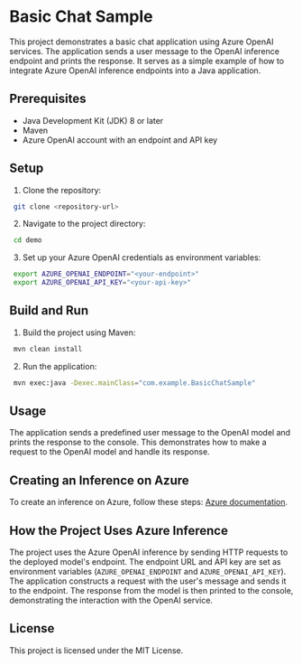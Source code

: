 # Basic Chat Sample

This project demonstrates a basic chat application using Azure OpenAI services. The application sends a user message to the OpenAI inference endpoint and prints the response. It serves as a simple example of how to integrate Azure OpenAI inference endpoints into a Java application.

## Prerequisites

- Java Development Kit (JDK) 8 or later
- Maven
- Azure OpenAI account with an endpoint and API key

## Setup

1. Clone the repository:

```sh
 git clone <repository-url>
```

2. Navigate to the project directory:

```sh
 cd demo
```

3. Set up your Azure OpenAI credentials as environment variables:

```sh
 export AZURE_OPENAI_ENDPOINT="<your-endpoint>"
 export AZURE_OPENAI_API_KEY="<your-api-key>"
```

## Build and Run

1. Build the project using Maven:

```sh
 mvn clean install
```

2. Run the application:

```sh
 mvn exec:java -Dexec.mainClass="com.example.BasicChatSample"
```

## Usage

The application sends a predefined user message to the OpenAI model and prints the response to the console. This demonstrates how to make a request to the OpenAI model and handle its response.

## Creating an Inference on Azure

To create an inference on Azure, follow these steps:
[Azure documentation](https://learn.microsoft.com/en-us/azure/ai-foundry/model-inference/how-to/github/create-model-deployments?tabs=java).

## How the Project Uses Azure Inference

The project uses the Azure OpenAI inference by sending HTTP requests to the deployed model's endpoint. The endpoint URL and API key are set as environment variables (`AZURE_OPENAI_ENDPOINT` and `AZURE_OPENAI_API_KEY`). The application constructs a request with the user's message and sends it to the endpoint. The response from the model is then printed to the console, demonstrating the interaction with the OpenAI service.

## License

This project is licensed under the MIT License.
